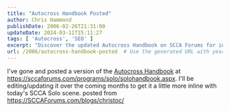 ```yaml
---
title: "Autocross Handbook Posted"
author: Chris Hammond
publishDate: 2006-02-26T21:31:00
updateDate: 2024-03-11T15:11:27
tags: [ 'Autocross', 'SEO' ]
excerpt: "Discover the updated Autocross Handbook on SCCA Forums for insights into the current SCCA Solo scene. Stay tuned for upcoming edits and improvements!"
url: /2006/autocross-handbook-posted  # Use the generated URL with year
---
```

I've gone and posted a version of the <A href="https://sccaforums.com/programs/solo/solohandbook.aspx">Autocross Handbook</A> at <A href="https://sccaforums.com/programs/solo/solohandbook.aspx">https://sccaforums.com/programs/solo/solohandbook.aspx</A>.&nbsp;I'll be editing/updating it over the coming months to get it a little more inline with today's SCCA Solo scene. posted from https://SCCAForums.com/blogs/christoc/

